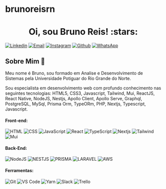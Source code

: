# brunoreisrn
<h1 align="center">Oi, sou Bruno Reis! :stars:</h1>

[![Linkedin](https://img.shields.io/badge/LinkedIn-0077B5?style=for-the-badge&logo=linkedin&logoColor=white)](www.linkedin.com/in/brunoreisrn/)
[![Email](https://img.shields.io/badge/Gmail-D14836?style=for-the-badge&logo=gmail&logoColor=white)](mailto:jeffersonbrn@live.com)
[![Instagram](https://img.shields.io/badge/Instagram-E4405F?style=for-the-badge&logo=instagram&logoColor=white)](https://www.instagram.com/brunoreisrn/)
[![Github](https://img.shields.io/badge/GitHub-100000?style=for-the-badge&logo=github&logoColor=white)](https://github.com/jeffersonbrn)
[![WhatsApp](https://img.shields.io/badge/WhatsApp-25D366?style=for-the-badge&logo=whatsapp&logoColor=white)](https://api.whatsapp.com/send?phone=5584996333672&text=Olá,%20meu%20amigo!)

## Sobre Mim :wave:

Meu nome é Bruno, sou formado em Analise e Desenvolvimento de Sistemas pela Universidade Potiguar do Rio Grande do Norte. 

Sou especialista em desenvolvimento web com profundo conhecimento nas seguintes tecnologias: HTML5, CSS3, Javascript, Tailwind, Mui, ReactJS, React Native, NodeJS, Nestjs, Apollo Client, Apollo Serve, Graphql, PostgreSQL, MySql, Prisma Orm, TypeORm, PHP, Nextjs, Typescript, Javascript.   

#### Front-end:

![HTML](https://img.shields.io/badge/HTML5-E34F26?style=flat-square&logo=html5&logoColor=white)
![CSS](https://img.shields.io/badge/CSS3-1572B6?style=flat-square&logo=css3&logoColor=white)
![JavaScript](https://img.shields.io/badge/JavaScript-F7DF1E?style=flat-square&logo=javascript&logoColor=black)
![React](https://img.shields.io/badge/React-20232A?style=flat-square&logo=react&logoColor=61DAFB)
![TypeScript](https://img.shields.io/badge/TypeScript-007ACC?style=flat-square&logo=typescript&logoColor=white)
![Nextjs](https://img.shields.io/badge/next.js-000000?style=for-the-badge&logo=nextdotjs&logoColor=white](https://img.shields.io/badge/next.js-000000?style=for-the-badge&logo=nextdotjs&logoColor=white))
![Tailwind](https://img.shields.io/badge/tailwindcss-0F172A?&logo=tailwindcss)
![Mui](https://img.shields.io/badge/Material%20UI-007FFF?style=for-the-badge&logo=mui&logoColor=white)

#### Back-End:

![NodeJS](https://img.shields.io/badge/Node.js-43853D?style=flat-square&logo=node.js&logoColor=white)
![NESTJS](https://img.shields.io/badge/nestjs-E0234E?style=for-the-badge&logo=nestjs&logoColor=white)
![PRISMA](https://img.shields.io/badge/Prisma-3982CE?style=for-the-badge&logo=Prisma&logoColor=white)
![LARAVEL](https://img.shields.io/badge/Laravel-v10-FF2D20?style=for-the-badge&logo=laravel&logoColor=white)
![AWS](https://img.shields.io/badge/Amazon_AWS-232F3E?style=flat-square&logo=amazon-aws&logoColor=white)


#### Ferramentas:

![Git](https://img.shields.io/badge/Git-F05032?style=flat-square&logo=git&logoColor=white)
![VS Code](http://img.shields.io/badge/VS%20Code-007ACC?style=flat-square&logo=visual-studio-code&logoColor=ffffff)
![Yarn](https://img.shields.io/badge/Yarn-2C8EBB?style=flat-square&logo=yarn&logoColor=white)
![Slack](https://img.shields.io/badge/Slack-4A154B?style=flat-square&logo=slack&logoColor=white)
![Trello](https://img.shields.io/badge/Trello-0079BF?style=flat-square&logo=trello&logoColor=white)

